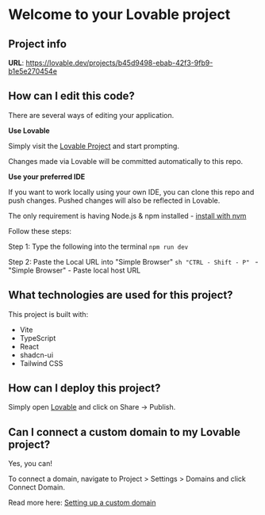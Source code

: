 # Welcome to your Lovable project

## Project info

**URL**: https://lovable.dev/projects/b45d9498-ebab-42f3-9fb9-b1e5e270454e

## How can I edit this code?

There are several ways of editing your application.

**Use Lovable**

Simply visit the [Lovable Project](https://lovable.dev/projects/b45d9498-ebab-42f3-9fb9-b1e5e270454e) and start prompting.

Changes made via Lovable will be committed automatically to this repo.

**Use your preferred IDE**

If you want to work locally using your own IDE, you can clone this repo and push changes. Pushed changes will also be reflected in Lovable.

The only requirement is having Node.js & npm installed - [install with nvm](https://github.com/nvm-sh/nvm#installing-and-updating)

Follow these steps:

Step 1: Type the following into the terminal
``` npm run dev ```

Step 2: Paste the Local URL into "Simple Browser"
```sh "CTRL - Shift - P" ``` - "Simple Browser" - Paste local host URL

## What technologies are used for this project?

This project is built with:

- Vite
- TypeScript
- React
- shadcn-ui
- Tailwind CSS

## How can I deploy this project?

Simply open [Lovable](https://lovable.dev/projects/b45d9498-ebab-42f3-9fb9-b1e5e270454e) and click on Share -> Publish.

## Can I connect a custom domain to my Lovable project?

Yes, you can!

To connect a domain, navigate to Project > Settings > Domains and click Connect Domain.

Read more here: [Setting up a custom domain](https://docs.lovable.dev/tips-tricks/custom-domain#step-by-step-guide)
